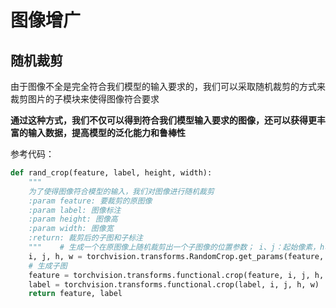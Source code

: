 # 图像增广
## 随机裁剪
由于图像不全是完全符合我们模型的输入要求的，我们可以采取随机裁剪的方式来裁剪图片的子模块来使得图像符合要求

**通过这种方式，我们不仅可以得到符合我们模型输入要求的图像，还可以获得更丰富的输入数据，提高模型的泛化能力和鲁棒性**

参考代码：
```python
def rand_crop(feature, label, height, width):  
    """  
    为了使得图像符合模型的输入，我们对图像进行随机裁剪  
    :param feature: 要裁剪的原图像  
    :param label: 图像标注  
    :param height: 图像高  
    :param width: 图像宽  
    :return: 裁剪后的子图和子标注  
    """    # 生成一个在原图像上随机裁剪出一个子图像的位置参数； i、j：起始像素，h、w：在起始像素后多长距离  
    i, j, h, w = torchvision.transforms.RandomCrop.get_params(feature, output_size=(height, width))  
    # 生成子图  
    feature = torchvision.transforms.functional.crop(feature, i, j, h, w)  
    label = torchvision.transforms.functional.crop(label, i, j, h, w)  
    return feature, label
```